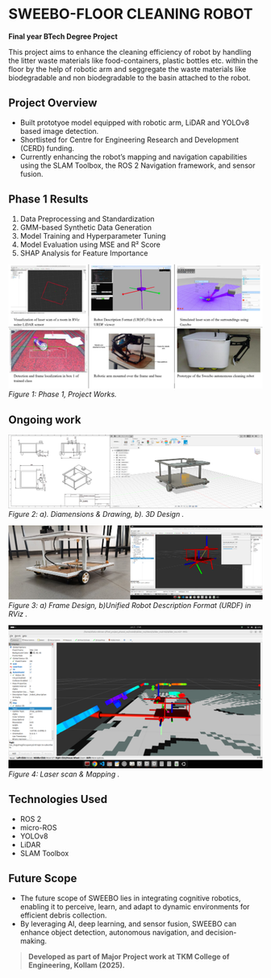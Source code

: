 # SWEEBO-FLOOR CLEANING ROBOT
**Final year BTech Degree Project**

This project aims to enhance the cleaning efficiency of robot by handling the litter waste materials like food-containers, plastic bottles etc. within the floor by the help of robotic arm and seggregate the waste materials like biodegradable and non biodegradable to the basin attached to the robot.

## Project Overview

* Built prototyoe model equipped with robotic arm, LiDAR and YOLOv8 based image detection.
* Shortlisted for Centre for Engineering Research and Development (CERD) funding.
* Currently enhancing the robot’s mapping and navigation capabilities using the SLAM Toolbox, the ROS 2 Navigation framework, and sensor fusion.


## Phase 1 Results

1. Data Preprocessing and Standardization
2. GMM-based Synthetic Data Generation
3. Model Training and Hyperparameter Tuning
4. Model Evaluation using MSE and R² Score
5. SHAP Analysis for Feature Importance

![alt text](<Reslts/Phase 1, Project Works.png>)
*Figure 1: Phase 1, Project Works.*

##  Ongoing work
![alt text](<Reslts/Drawing and 3D design.png>)
*Figure 2: a). Diamensions & Drawing, b). 3D Design .*



![alt text](<Reslts/Frame Design and URDF.png>)
*Figure 3: a) Frame Design, b)Unified Robot Description Format (URDF) in RViz .*



![alt text](<Reslts/Laser Scan & Mapping.png>)
*Figure 4: Laser scan & Mapping .*


## Technologies Used

* ROS 2
* micro-ROS
* YOLOv8
* LiDAR
* SLAM Toolbox


## Future Scope

* The future scope of SWEEBO lies in integrating cognitive robotics, enabling it to perceive, learn, and adapt to dynamic environments for efficient debris collection.
* By leveraging AI, deep learning, and sensor fusion, SWEEBO can enhance object detection, autonomous navigation, and decision-making.


> **Developed as part of Major Project work at TKM College of Engineering, Kollam (2025).**

